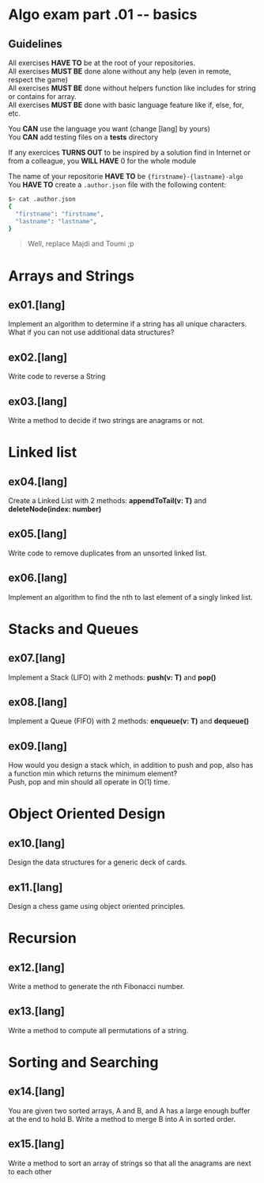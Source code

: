 # Algo exam part .01 -- basics

## Guidelines

All exercises **HAVE TO** be at the root of your repositories.<br />
All exercises **MUST BE** done alone without any help (even in remote, respect the game)<br />
All exercises **MUST BE** done without helpers function like includes for string or contains for array.<br />
All exercises **MUST BE** done with basic language feature like if, else, for, etc.<br />

You **CAN** use the language you want (change [lang] by yours)<br />
You **CAN** add testing files on a **tests** directory

If any exercices **TURNS OUT** to be inspired by a solution find in Internet or from a colleague, you **WILL HAVE** 0 for the whole module

The name of your repositorie **HAVE TO** be `{firstname}-{lastname}-algo`
You **HAVE TO** create a `.author.json` file with the following content:

```sh
$> cat .author.json
{
  "firstname": "firstname",
  "lastname": "lastname",
}
```

> Well, replace Majdi and Toumi ;p

# Arrays and Strings

## ex01.[lang]

Implement an algorithm to determine if a string has all unique characters. What if you
can not use additional data structures?

## ex02.[lang]

Write code to reverse a String

## ex03.[lang]

Write a method to decide if two strings are anagrams or not.

# Linked list

## ex04.[lang]

Create a Linked List with 2 methods: **appendToTail(v: T)** and **deleteNode(index: number)**

## ex05.[lang]

Write code to remove duplicates from an unsorted linked list.

## ex06.[lang]

Implement an algorithm to find the nth to last element of a singly linked list.

# Stacks and Queues

## ex07.[lang]

Implement a Stack (LIFO) with 2 methods: **push(v: T)** and **pop()**

## ex08.[lang]

Implement a Queue (FIFO) with 2 methods: **enqueue(v: T)** and **dequeue()**

## ex09.[lang]

How would you design a stack which, in addition to push and pop, also has a function
min which returns the minimum element?<br />
Push, pop and min should all operate in O(1) time.

# Object Oriented Design

## ex10.[lang]

Design the data structures for a generic deck of cards.

## ex11.[lang]

Design a chess game using object oriented principles.

# Recursion

## ex12.[lang]

Write a method to generate the nth Fibonacci number.

## ex13.[lang]

Write a method to compute all permutations of a string.

# Sorting and Searching

## ex14.[lang]

You are given two sorted arrays, A and B, and A has a large enough buffer at the end to hold B. Write a method to merge B into A in sorted order.

## ex15.[lang]

Write a method to sort an array of strings so that all the anagrams are next to each other
